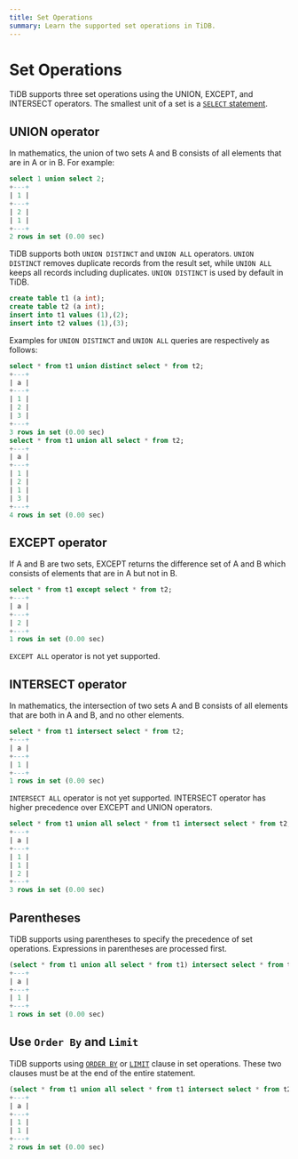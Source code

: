 ```yaml
---
title: Set Operations
summary: Learn the supported set operations in TiDB.
---
```


# Set Operations

TiDB supports three set operations using the UNION, EXCEPT, and INTERSECT operators. The smallest unit of a set is a [`SELECT` statement](/sql-statements/sql-statement-select.md).

## UNION operator

In mathematics, the union of two sets A and B consists of all elements that are in A or in B. For example:

```sql
select 1 union select 2;
+---+
| 1 |
+---+
| 2 |
| 1 |
+---+
2 rows in set (0.00 sec)
```

TiDB supports both `UNION DISTINCT` and `UNION ALL` operators. `UNION DISTINCT` removes duplicate records from the result set, while `UNION ALL` keeps all records including duplicates. `UNION DISTINCT` is used by default in TiDB.


```sql
create table t1 (a int);
create table t2 (a int);
insert into t1 values (1),(2);
insert into t2 values (1),(3);
```

Examples for `UNION DISTINCT` and `UNION ALL` queries are respectively as follows:

```sql
select * from t1 union distinct select * from t2;
+---+
| a |
+---+
| 1 |
| 2 |
| 3 |
+---+
3 rows in set (0.00 sec)
select * from t1 union all select * from t2;
+---+
| a |
+---+
| 1 |
| 2 |
| 1 |
| 3 |
+---+
4 rows in set (0.00 sec)
```

## EXCEPT operator

If A and B are two sets, EXCEPT returns the difference set of A and B which consists of elements that are in A but not in B.

```sql
select * from t1 except select * from t2;
+---+
| a |
+---+
| 2 |
+---+
1 rows in set (0.00 sec)
```

`EXCEPT ALL` operator is not yet supported.

## INTERSECT operator

In mathematics, the intersection of two sets A and B consists of all elements that are both in A and B, and no other elements.

```sql
select * from t1 intersect select * from t2;
+---+
| a |
+---+
| 1 |
+---+
1 rows in set (0.00 sec)
```

`INTERSECT ALL` operator is not yet supported. INTERSECT operator has higher precedence over EXCEPT and UNION operators.

```sql
select * from t1 union all select * from t1 intersect select * from t2;
+---+
| a |
+---+
| 1 |
| 1 |
| 2 |
+---+
3 rows in set (0.00 sec)
```

## Parentheses

TiDB supports using parentheses to specify the precedence of set operations. Expressions in parentheses are processed first.

```sql
(select * from t1 union all select * from t1) intersect select * from t2;
+---+
| a |
+---+
| 1 |
+---+
1 rows in set (0.00 sec)
```

## Use `Order By` and `Limit`

TiDB supports using [`ORDER BY`](https://docs-download.pingcap.com/media/images/docs/sqlgram/OrderByOptional.png) or [`LIMIT`](https://docs-download.pingcap.com/media/images/docs/sqlgram/LimitClause.png) clause in set operations. These two clauses must be at the end of the entire statement.

```sql
(select * from t1 union all select * from t1 intersect select * from t2) order by a limit 2;
+---+
| a |
+---+
| 1 |
| 1 |
+---+
2 rows in set (0.00 sec)
```
